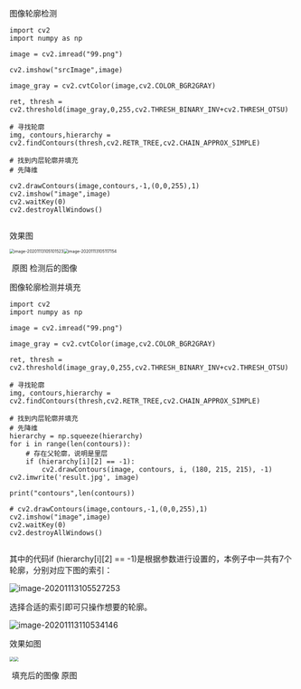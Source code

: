 图像轮廓检测

```
import cv2
import numpy as np

image = cv2.imread("99.png")

cv2.imshow("srcImage",image)

image_gray = cv2.cvtColor(image,cv2.COLOR_BGR2GRAY)

ret, thresh = cv2.threshold(image_gray,0,255,cv2.THRESH_BINARY_INV+cv2.THRESH_OTSU)

# 寻找轮廓
img, contours,hierarchy = cv2.findContours(thresh,cv2.RETR_TREE,cv2.CHAIN_APPROX_SIMPLE)

# 找到内层轮廓并填充
# 先降维

cv2.drawContours(image,contours,-1,(0,0,255),1)
cv2.imshow("image",image)
cv2.waitKey(0)
cv2.destroyAllWindows()


```

效果图

<img src="C:/Users/YYQ/AppData/Roaming/Typora/typora-user-images/image-20201113105101523.png" alt="image-20201113105101523" style="zoom:50%;" /><img src="C:/Users/YYQ/AppData/Roaming/Typora/typora-user-images/image-20201113105117154.png" alt="image-20201113105117154" style="zoom:50%;" />

​               原图                              检测后的图像

图像轮廓检测并填充

```
import cv2
import numpy as np

image = cv2.imread("99.png")

image_gray = cv2.cvtColor(image,cv2.COLOR_BGR2GRAY)

ret, thresh = cv2.threshold(image_gray,0,255,cv2.THRESH_BINARY_INV+cv2.THRESH_OTSU)

# 寻找轮廓
img, contours,hierarchy = cv2.findContours(thresh,cv2.RETR_TREE,cv2.CHAIN_APPROX_SIMPLE)

# 找到内层轮廓并填充
# 先降维
hierarchy = np.squeeze(hierarchy)
for i in range(len(contours)):
    # 存在父轮廓，说明是里层
    if (hierarchy[i][2] == -1):
        cv2.drawContours(image, contours, i, (180, 215, 215), -1)
cv2.imwrite('result.jpg', image)

print("contours",len(contours))

# cv2.drawContours(image,contours,-1,(0,0,255),1)
cv2.imshow("image",image)
cv2.waitKey(0)
cv2.destroyAllWindows()


```

其中的代码if (hierarchy[i][2] == -1)是根据参数进行设置的，本例子中一共有7个轮廓，分别对应下图的索引：

![image-20201113105527253](C:/Users/YYQ/AppData/Roaming/Typora/typora-user-images/image-20201113105527253.png)

选择合适的索引即可只操作想要的轮廓。

![image-20201113110534146](C:/Users/YYQ/AppData/Roaming/Typora/typora-user-images/image-20201113110534146.png)

效果如图

<img src="C:\Users\YYQ\AppData\Roaming\Typora\typora-user-images\image-20201113104636441.png" style="zoom:50%;" /><img src="C:\Users\YYQ\AppData\Roaming\Typora\typora-user-images\image-20201113104748003.png" style="zoom:50%;" />

​     填充后的图像                          原图